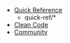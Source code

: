 - [Quick Reference](quick-ref/index.md)
    - quick-ref/*
- [Clean Code](clean-code/index.md)
- [Community](community/)

